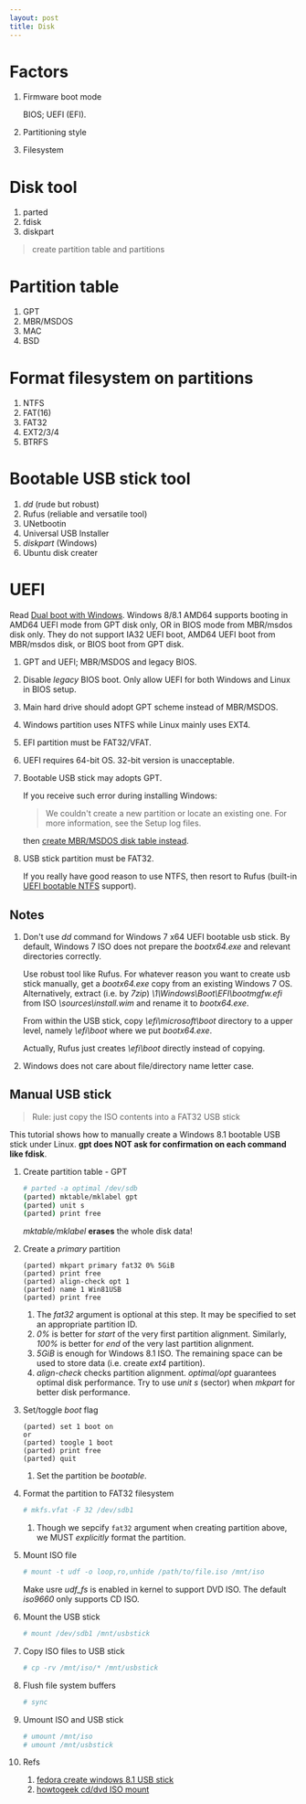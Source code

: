 ```yaml
---
layout: post
title: Disk
---
```


# Factors

1. Firmware boot mode

   BIOS; UEFI (EFI).
2. Partitioning style
3. Filesystem

# Disk tool

1. parted
2. fdisk
3. diskpart

> create partition table and partitions

# Partition table

1. GPT
2. MBR/MSDOS
3. MAC
4. BSD

# Format filesystem on partitions

1. NTFS
2. FAT(16)
3. FAT32
4. EXT2/3/4
5. BTRFS

# Bootable USB stick tool

1. *dd* (rude but robust)
2. Rufus (reliable and versatile tool)
3. UNetbootin
4. Universal USB Installer
5. *diskpart* (Windows)
6. Ubuntu disk creater

# UEFI

Read [Dual boot with Windows](https://wiki.archlinux.org/index.php/Windows_and_Arch_dual_boot). Windows 8/8.1 AMD64 supports booting in AMD64 UEFI mode from GPT disk only, OR in BIOS mode from MBR/msdos disk only. They do not support IA32 UEFI boot, AMD64 UEFI boot from MBR/msdos disk, or BIOS boot from GPT disk.

1. GPT and UEFI; MBR/MSDOS and legacy BIOS.
2. Disable *legacy* BIOS boot. Only allow UEFI for both Windows and Linux in BIOS setup.
3. Main hard drive should adopt GPT scheme instead of MBR/MSDOS.
4. Windows partition uses NTFS while Linux mainly uses EXT4.
5. EFI partition must be FAT32/VFAT.
6. UEFI requires 64-bit OS. 32-bit version is unacceptable.
7. Bootable USB stick may adopts GPT.

   If you receive such error during installing Windows:

   >We couldn't create a new partition or locate an existing one.  For more information, see the Setup log files.

   then [create MBR/MSDOS disk table instead](https://wiki.archlinux.org/index.php/Windows_and_Arch_dual_boot#Couldn.27t_create_a_new_partition_or_locate_an_existing_one).
8. USB stick partition must be FAT32.

   If you really have good reason to use NTFS, then resort to Rufus (built-in [UEFI bootable NTFS](https://github.com/pbatard/uefi-ntfs) support).

## Notes

1. Don't use *dd* command for Windows 7 x64 UEFI bootable usb stick. By default, Windows 7 ISO does not prepare the *bootx64.exe* and relevant directories correctly.

   Use robust tool like Rufus. For whatever reason you want to create usb stick manually, get a *bootx64.exe* copy from an existing Windows 7 OS. Alternatively, extract (i.e. by *7zip*) *\1\Windows\Boot\EFI\bootmgfw.efi* from ISO *\sources\install.wim* and rename it to *bootx64.exe*.

   From within the USB stick, copy *\efi\microsoft\boot* directory to a upper level, namely *\efi\boot* where we put *bootx64.exe*.

   Actually, Rufus just creates *\efi\boot* directly instead of copying.
2. Windows does not care about file/directory name letter case.

## Manual USB stick

>Rule: just copy the ISO contents into a FAT32 USB stick

This tutorial shows how to manually create a Windows 8.1 bootable USB stick under Linux. **gpt does NOT ask for confirmation on each command like fdisk**.

1. Create partition table - GPT

   ```bash
   # parted -a optimal /dev/sdb
   (parted) mktable/mklabel gpt
   (parted) unit s
   (parted) print free
   ```

   *mktable/mklabel* **erases** the whole disk data!
2. Create a *primary* partition

   ```
   (parted) mkpart primary fat32 0% 5GiB
   (parted) print free
   (parted) align-check opt 1
   (parted) name 1 Win81USB
   (parted) print free
   ```

   1. The *fat32* argument is optional at this step. It may be specified to set an appropriate partition ID.
   2. *0%* is better for *start* of the very first partition alignment. Similarly, *100%* is better for *end* of the very last partition alignment.
   3. *5GiB* is enough for Windows 8.1 ISO. The remaining space can be used to store data (i.e. create *ext4* partition).
   4. *align-check* checks partition alignment. *optimal/opt* guarantees optimal disk performance. Try to use *unit s* (sector) when *mkpart* for better disk performance.
3. Set/toggle *boot* flag

   ```
   (parted) set 1 boot on
   or
   (parted) toogle 1 boot
   (parted) print free
   (parted) quit
   ```

   1. Set the partition be *bootable*.
4. Format the partition to FAT32 filesystem

   ```bash
   # mkfs.vfat -F 32 /dev/sdb1
   ```

   1. Though we sepcify `fat32` argument when creating partition above, we MUST *explicitly* format the partition.
5. Mount ISO file

   ```bash
   # mount -t udf -o loop,ro,unhide /path/to/file.iso /mnt/iso
   ```

   Make usre *udf_fs* is enabled in kernel to support DVD ISO. The default *iso9660* only supports CD ISO.
6. Mount the USB stick

   ```bash
   # mount /dev/sdb1 /mnt/usbstick
   ```
   
6. Copy ISO files to USB stick

   ```bash
   # cp -rv /mnt/iso/* /mnt/usbstick
   ```

7. Flush file system buffers

   ```bash
   # sync
   ```

8. Umount ISO and USB stick

   ```bash
   # umount /mnt/iso
   # umount /mnt/usbstick
   ```

9. Refs
   1. [fedora create windows 8.1 USB stick](https://superuser.com/questions/729087/fedora-create-windows-8-1-bootable-usb)
   2. [howtogeek cd/dvd ISO mount](http://www.howtogeek.com/168137/mount-an-iso-image-in-linux/?PageSpeed=noscript)
